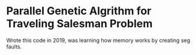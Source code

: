 # Parallel Genetic Algrithm for Traveling Salesman Problem

Wrote this code in 2019, was learning how memory works by creating seg faults.
